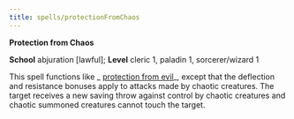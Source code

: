 ```yaml
---
title: spells/protectionFromChaos
---
```

 **Protection from Chaos**

**School** abjuration [lawful]; **Level** cleric 1, paladin 1, sorcerer/wizard 1

This spell functions like _ [protection from evil](protectionFromEvil#_protection-from-evil)_, except that the deflection and resistance bonuses apply to attacks made by chaotic creatures. The target receives a new saving throw against control by chaotic creatures and chaotic summoned creatures cannot touch the target.

